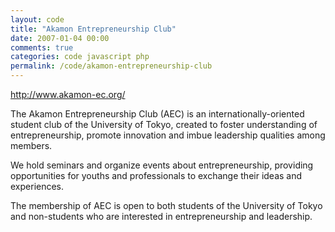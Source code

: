 ```yaml
---
layout: code
title: "Akamon Entrepreneurship Club"
date: 2007-01-04 00:00
comments: true
categories: code javascript php
permalink: /code/akamon-entrepreneurship-club
---
```


<http://www.akamon-ec.org/>

The Akamon Entrepreneurship Club (AEC) is an internationally-oriented student
club of the University of Tokyo, created to foster understanding of
entrepreneurship, promote innovation and imbue leadership qualities among
members.

<!-- more -->

We hold seminars and organize events about entrepreneurship, providing
opportunities for youths and professionals to exchange their ideas and
experiences.

The membership of AEC is open to both students of the University of Tokyo and
non-students who are interested in entrepreneurship and leadership.
